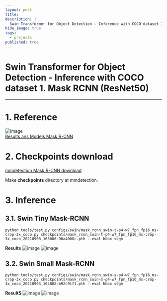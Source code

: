 ```yaml
---
layout: post
title: 
description: |
  Swin Transformer for Object Detection - Inference with COCO dataset 1. Mask RCNN (ResNet50)
hide_image: true
tags:
  - projects
published: true
---
```


# Swin Transformer for Object Detection - Inference with COCO dataset 1. Mask RCNN (ResNet50)
* * *

# 1. Reference
![image](https://user-images.githubusercontent.com/69246778/194818882-60f7ec72-2836-4a4a-ae67-b14813035f8d.png)   
[Results ans Models Mask R-CNN](https://github.com/SwinTransformer/Swin-Transformer-Object-Detection#mask-r-cnn)   

# 2. Checkpoints download
[mmdetection Mask R-CNN download](https://github.com/open-mmlab/mmdetection/tree/master/configs/swin#mask-r-cnn)   
   
Make **checkpoints** directory at mmdetection.   

# 3. Inference

## 3.1. Swin Tiny Mask-RCNN
```
python tools/test.py configs/swin/mask_rcnn_swin-t-p4-w7_fpn_fp16_ms-crop-3x_coco.py checkpoints/mask_rcnn_swin-t-p4-w7_fpn_fp16_ms-crop-3x_coco_20210908_165006-90a4008c.pth --eval bbox segm
```   
   
**Results**
![image](https://user-images.githubusercontent.com/69246778/194819673-4783ff62-9bcd-4680-a173-11d64857f375.png)
![image](https://user-images.githubusercontent.com/69246778/194819680-77fa2dcc-dfd8-44be-871e-d744c76db8bb.png)

## 3.2. Swin Small Mask-RCNN
```
python tools/test.py configs/swin/mask_rcnn_swin-s-p4-w7_fpn_fp16_ms-crop-3x_coco.py checkpoints/mask_rcnn_swin-s-p4-w7_fpn_fp16_ms-crop-3x_coco_20210903_104808-b92c91f1.pth --eval bbox segm
```
   
**ResultS**
![image](https://user-images.githubusercontent.com/69246778/194819859-fd99791e-3901-4d47-b84f-2f3bfb333e98.png)
![image](https://user-images.githubusercontent.com/69246778/194819879-e417f2f9-992a-4c42-a5c7-12c468fcd022.png)

